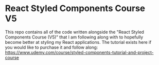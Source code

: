 # React Styled Components Course V5
This repo contains all of the code written alongside the "React Styled Components Course (V5)" that I am following along with to hopefully become better at styling my React applications. The tutorial exists here if you would like to purchase it and follow along: https://www.udemy.com/course/styled-components-tutorial-and-project-course
